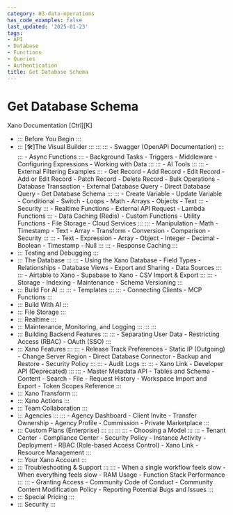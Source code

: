 ```yaml
---
category: 03-data-operations
has_code_examples: false
last_updated: '2025-01-23'
tags:
- API
- Database
- Functions
- Queries
- Authentication
title: Get Database Schema
---
```


# Get Database Schema

[](../../../index.html)
Xano Documentation
[Ctrl][K]
-   ::: 
    Before You Begin
    :::
-   ::: 
    [🛠️]The Visual Builder
    :::
        ::: 
            ::: 
            -   Swagger (OpenAPI Documentation)
            :::
            ::: 
            -   Async Functions
            :::
        -   Background Tasks
        -   Triggers
        -   Middleware
        -   Configuring Expressions
        -   Working with Data
        :::
        ::: 
        -   AI Tools
            ::: 
                ::: 
                -   External Filtering Examples
                :::
            -   Get Record
            -   Add Record
            -   Edit Record
            -   Add or Edit Record
            -   Patch Record
            -   Delete Record
            -   Bulk Operations
            -   Database Transaction
            -   External Database Query
            -   Direct Database Query
            -   Get Database Schema
            :::
            ::: 
            -   Create Variable
            -   Update Variable
            -   Conditional
            -   Switch
            -   Loops
            -   Math
            -   Arrays
            -   Objects
            -   Text
            :::
        -   Security
            ::: 
            -   Realtime Functions
            -   External API Request
            -   Lambda Functions
            :::
        -   Data Caching (Redis)
        -   Custom Functions
        -   Utility Functions
        -   File Storage
        -   Cloud Services
        :::
        ::: 
        -   Manipulation
        -   Math
        -   Timestamp
        -   Text
        -   Array
        -   Transform
        -   Conversion
        -   Comparison
        -   Security
        :::
        ::: 
        -   Text
        -   Expression
        -   Array
        -   Object
        -   Integer
        -   Decimal
        -   Boolean
        -   Timestamp
        -   Null
        :::
        ::: 
        -   Response Caching
        :::
-   ::: 
    Testing and Debugging
    :::
-   ::: 
    The Database
    :::
        ::: 
        -   Using the Xano Database
        -   Field Types
        -   Relationships
        -   Database Views
        -   Export and Sharing
        -   Data Sources
        :::
        ::: 
        -   Airtable to Xano
        -   Supabase to Xano
        -   CSV Import & Export
        :::
        ::: 
        -   Storage
        -   Indexing
        -   Maintenance
        -   Schema Versioning
        :::
-   ::: 
    Build For AI
    :::
        ::: 
        -   Templates
        :::
        ::: 
        -   Connecting Clients
        -   MCP Functions
        :::
-   ::: 
    Build With AI
    :::
-   ::: 
    File Storage
    :::
-   ::: 
    Realtime
    :::
-   ::: 
    Maintenance, Monitoring, and Logging
    :::
        ::: 
        :::
-   ::: 
    Building Backend Features
    :::
        ::: 
        -   Separating User Data
        -   Restricting Access (RBAC)
        -   OAuth (SSO)
        :::
-   ::: 
    Xano Features
    :::
        ::: 
        -   Release Track Preferences
        -   Static IP (Outgoing)
        -   Change Server Region
        -   Direct Database Connector
        -   Backup and Restore
        -   Security Policy
        :::
        ::: 
        -   Audit Logs
        :::
        ::: 
        -   Xano Link
        -   Developer API (Deprecated)
        :::
        ::: 
        -   Master Metadata API
        -   Tables and Schema
        -   Content
        -   Search
        -   File
        -   Request History
        -   Workspace Import and Export
        -   Token Scopes Reference
        :::
-   ::: 
    Xano Transform
    :::
-   ::: 
    Xano Actions
    :::
-   ::: 
    Team Collaboration
    :::
-   ::: 
    Agencies
    :::
        ::: 
        -   Agency Dashboard
        -   Client Invite
        -   Transfer Ownership
        -   Agency Profile
        -   Commission
        -   Private Marketplace
        :::
-   ::: 
    Custom Plans (Enterprise)
    :::
        ::: 
            ::: 
                ::: 
                -   Choosing a Model
                :::
            :::
        -   Tenant Center
        -   Compliance Center
        -   Security Policy
        -   Instance Activity
        -   Deployment
        -   RBAC (Role-based Access Control)
        -   Xano Link
        -   Resource Management
        :::
-   ::: 
    Your Xano Account
    :::
-   ::: 
    Troubleshooting & Support
    :::
        ::: 
        -   When a single workflow feels slow
        -   When everything feels slow
        -   RAM Usage
        -   Function Stack Performance
        :::
        ::: 
        -   Granting Access
        -   Community Code of Conduct
        -   Community Content Modification Policy
        -   Reporting Potential Bugs and Issues
        :::
-   ::: 
    Special Pricing
    :::
-   ::: 
    Security
    :::